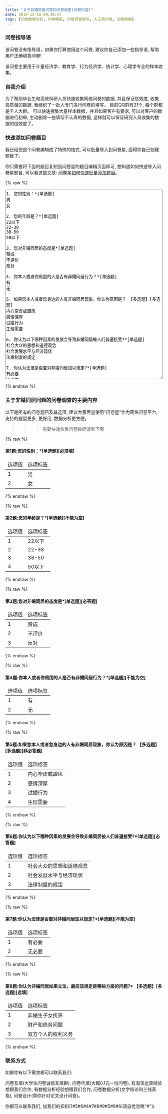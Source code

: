 ```yaml
---
title: "关于非婚同居问题的问卷调查(问卷内容)"
date: 2019-12-18 09:39:17
tags: [问卷数据分析, 问卷模板, 问卷调查填写, 人工填问卷, 问卷收集]
---
```


### 问卷指导语

该问卷没有指导语，如果你打算使用这个问卷, 建议你自己添加一些指导语, 帮助用户正确填答问卷!

该问卷主要用于计量经济学、教育学、行为经济学、统计学、心理学专业的样本收集。

<!-- more -->


### 自我介绍

为了帮助毕业生和高效科研人员快速收集网络问卷的数据, 并且保证信效度, 收集高质量的数据, 我组织了一批人专门进行问卷的填写。
目前QQ群有21个, 每个群都是千人大群。 可以快速搜集大量样本数据，并且如果客户有要求, 可以对客户的数据进行初审, 
主动删除一些填写不认真的数据, 这样就可以保证研究人员收集的数据的信效度了。



### 快速添加问卷题目

我已经把这个问卷编辑成了特殊的格式, 可以批量导入到问卷星, 面得你自己创建题目了。

你只需要将下面的题目复制到问卷星的题目编辑页面即可, 想知道如何快速导入问卷星题目, 可以看这篇文章: [问卷星如何快速批量添加题目](https://mlln.cn/2019/06/01/%E9%97%AE%E5%8D%B7%E6%98%9F%E5%A6%82%E4%BD%95%E5%BF%AB%E9%80%9F%E6%B7%BB%E5%8A%A0%E6%89%B9%E9%87%8F%E9%A2%98%E7%9B%AE/index.html)。

{% raw %}
<textarea rows="40" style="width: 100%;">1. 您的性别：*[单选题]
男
女

2. 您的年龄是？*[单选题]
22以下
22-38
38-50
50以下

3. 您对非婚同居的态度是*[单选题]
赞成
不评价
反对

4. 你本人或者你周围的人是否有非婚同居行为？*[单选题]
有
无

5. 如果您本人或者您身边的人有非婚同居现象，你认为原因是？ 【多选题】[多选题]
内心空虚或跟风
感情深厚
试婚行为
生理需要

6. 你认为以下哪种因素的发展会导致非婚同居被人们普遍接受?*[单选题]
社会大众的思想和道德观念
社会发展水平与经济现状
法律制度的规定

7. 你认为法律是否要对非婚同居加以规定?*[单选题]
有必要
无必要

8. 你认为非婚同居如果立法，最应该规定是哪些方面的问题?* 【多选题】[多选题]
非婚生子女抚养
财产和债务问题
双方个人的权利义务</textarea>
{% endraw %}

### 关于非婚同居问题的问卷调查的主要内容

以下是所有的问卷题目及其选项, 建议大家尽量使用"问卷星"作为网络问卷平台, 支持的题型更多, 更好用, 数据分析更方便。

>>> 需要快速收集问卷数据请看下面


{% raw %}
<div class="qitem">
<h4>第1题:您的性别：*[单选题][必须填]</h4>

<table class="table">
<thead>
<tr><td>选项值</td><td>选项标签</td></tr>
</thead>
<tbody>
<tr><td>1</td><td>男</td></tr>
<tr><td>2</td><td>女</td></tr>
</tbody>
</table>

</div>
{% endraw %}


{% raw %}
<div class="qitem">
<h4>第2题:您的年龄是？*[单选题][不能为空]</h4>

<table class="table">
<thead>
<tr><td>选项值</td><td>选项标签</td></tr>
</thead>
<tbody>
<tr><td>1</td><td>22以下</td></tr>
<tr><td>2</td><td>22-38</td></tr>
<tr><td>3</td><td>38-50</td></tr>
<tr><td>4</td><td>50以下</td></tr>
</tbody>
</table>

</div>
{% endraw %}


{% raw %}
<div class="qitem">
<h4>第3题:您对非婚同居的态度是*[单选题][必答题]</h4>

<table class="table">
<thead>
<tr><td>选项值</td><td>选项标签</td></tr>
</thead>
<tbody>
<tr><td>1</td><td>赞成</td></tr>
<tr><td>2</td><td>不评价</td></tr>
<tr><td>3</td><td>反对</td></tr>
</tbody>
</table>

</div>
{% endraw %}


{% raw %}
<div class="qitem">
<h4>第4题:你本人或者你周围的人是否有非婚同居行为？*[单选题][不能为空]</h4>

<table class="table">
<thead>
<tr><td>选项值</td><td>选项标签</td></tr>
</thead>
<tbody>
<tr><td>1</td><td>有</td></tr>
<tr><td>2</td><td>无</td></tr>
</tbody>
</table>

</div>
{% endraw %}


{% raw %}
<div class="qitem">
<h4>第5题:如果您本人或者您身边的人有非婚同居现象，你认为原因是？ 【多选题】[多选题][非必答题]</h4>

<table class="table">
<thead>
<tr><td>选项值</td><td>选项标签</td></tr>
</thead>
<tbody>
<tr><td>1</td><td>内心空虚或跟风</td></tr>
<tr><td>2</td><td>感情深厚</td></tr>
<tr><td>3</td><td>试婚行为</td></tr>
<tr><td>4</td><td>生理需要</td></tr>
</tbody>
</table>

</div>
{% endraw %}


{% raw %}
<div class="qitem">
<h4>第6题:你认为以下哪种因素的发展会导致非婚同居被人们普遍接受?*[单选题][必答题]</h4>

<table class="table">
<thead>
<tr><td>选项值</td><td>选项标签</td></tr>
</thead>
<tbody>
<tr><td>1</td><td>社会大众的思想和道德观念</td></tr>
<tr><td>2</td><td>社会发展水平与经济现状</td></tr>
<tr><td>3</td><td>法律制度的规定</td></tr>
</tbody>
</table>

</div>
{% endraw %}


{% raw %}
<div class="qitem">
<h4>第7题:你认为法律是否要对非婚同居加以规定?*[单选题][不能为空]</h4>

<table class="table">
<thead>
<tr><td>选项值</td><td>选项标签</td></tr>
</thead>
<tbody>
<tr><td>1</td><td>有必要</td></tr>
<tr><td>2</td><td>无必要</td></tr>
</tbody>
</table>

</div>
{% endraw %}


{% raw %}
<div class="qitem">
<h4>第8题:你认为非婚同居如果立法，最应该规定是哪些方面的问题?* 【多选题】[多选题][选填]</h4>

<table class="table">
<thead>
<tr><td>选项值</td><td>选项标签</td></tr>
</thead>
<tbody>
<tr><td>1</td><td>非婚生子女抚养</td></tr>
<tr><td>2</td><td>财产和债务问题</td></tr>
<tr><td>3</td><td>双方个人的权利义务</td></tr>
</tbody>
</table>

</div>
{% endraw %}



<!-- ---
title: 心理教育医学的问卷免费下载
date: 2019-05-23 08:59:15
tags: [问卷星, 问卷网, 问卷下载, 问卷互填, 问卷设计, 问卷模板, 毕业问卷, 问卷数据分析, 问卷代填, ]
--- -->

### 联系方式
 
如果你有以下需求都可以联系我们:

问卷互填(大学生问卷诚信互填群), 问卷代填(大概0.1元一份问卷), 有淘宝运营经验想跟我们合作, 有数据分析经验想跟我们合作, 问卷数据分析(文字结论和三线表格), 问卷设计(帮你针对论文设计问卷)。

你都可以联系我们, 加我们的扣扣(1#5#6#4#7#9#9#5#6#6(请自觉忽略"#"))
